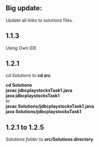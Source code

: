 ## Big update:
Update all links to solutions files.

## 1.1.3
Using Own IDE

## 

## 1.2.1

*cd Solutions*  to **cd src**  

**cd Solutions  
javac jdbcplaystocksTask1.java  
java jdbcplaystocksTask1**  
_to_   
**javac Solutions/jdbcplaystocksTask1.java     
java Solutions/jdbcplaystocksTask1**

## 1.2.1 to 1.2.5
*Solutions folder* to **src/Solutions directory** 
 

